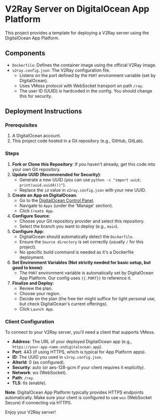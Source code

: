 # V2Ray Server on DigitalOcean App Platform

This project provides a template for deploying a V2Ray server using the DigitalOcean App Platform.

## Components

- `Dockerfile`: Defines the container image using the official V2Ray image.
- `v2ray.config.json`: The V2Ray configuration file.
  - Listens on the port defined by the `PORT` environment variable (set by DigitalOcean).
  - Uses VMess protocol with WebSocket transport on path `/ray`.
  - The user ID (UUID) is hardcoded in the config. You should change this for security.

## Deployment Instructions

### Prerequisites

1. A DigitalOcean account.
2. This project code hosted in a Git repository (e.g., GitHub, GitLab).

### Steps

1. **Fork or Clone this Repository**: If you haven't already, get this code into your own Git repository.
2. **Update UUID (Recommended for Security)**:
   - Generate a new UUID (you can use `python -c "import uuid; print(uuid.uuid4())"`).
   - Replace the `id` value in `v2ray.config.json` with your new UUID.
3. **Create an App on DigitalOcean**:
   - Go to the [DigitalOcean Control Panel](https://cloud.digitalocean.com/).
   - Navigate to `Apps` (under the 'Manage' section).
   - Click `Create App`.
4. **Configure Source**:
   - Choose your Git repository provider and select this repository.
   - Select the branch you want to deploy (e.g., `main`).
5. **Configure App**:
   - DigitalOcean should automatically detect the `Dockerfile`.
   - Ensure the `Source directory` is set correctly (usually `/` for this project).
   - No specific build command is needed as it's a Dockerfile deployment.
6. **Set Environment Variables (Not strictly needed for basic setup, but good to know)**:
   - The `PORT` environment variable is automatically set by DigitalOcean App Platform. Our config uses `{{.PORT}}` to reference it.
7. **Finalize and Deploy**:
   - Review the plan.
   - Choose your region.
   - Decide on the plan (the free tier might suffice for light personal use, but check DigitalOcean's current offerings).
   - Click `Launch App`.

### Client Configuration

To connect to your V2Ray server, you'll need a client that supports VMess.

- **Address**: The URL of your deployed DigitalOcean app (e.g., `https://your-app-name.ondigitalocean.app`).
- **Port**: 443 (if using HTTPS, which is typical for App Platform apps).
- **ID**: The UUID you used in `v2ray.config.json`.
- **AlterId**: 0 (as configured).
- **Security**: auto (or aes-128-gcm if your client requires it explicitly).
- **Network**: ws (WebSocket).
- **Path**: `/ray`.
- **TLS**: tls (enable).

**Note**: DigitalOcean App Platform typically provides HTTPS endpoints automatically. Make sure your client is configured to use `wss` (WebSocket Secure) if connecting via HTTPS.

Enjoy your V2Ray server!